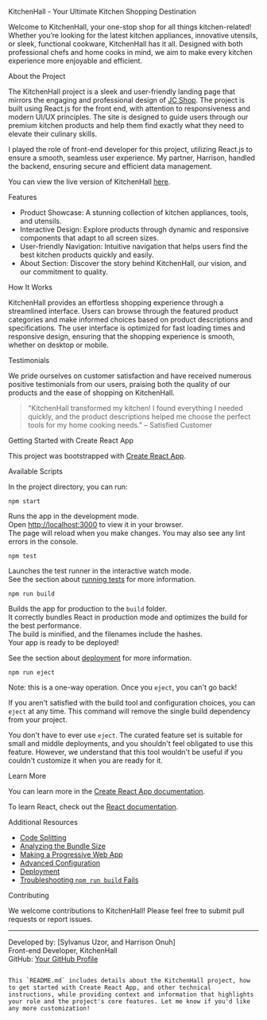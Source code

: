  KitchenHall - Your Ultimate Kitchen Shopping Destination

Welcome to KitchenHall, your one-stop shop for all things kitchen-related! Whether you’re looking for the latest kitchen appliances, innovative utensils, or sleek, functional cookware, KitchenHall has it all. Designed with both professional chefs and home cooks in mind, we aim to make every kitchen experience more enjoyable and efficient.

 About the Project

The KitchenHall project is a sleek and user-friendly landing page that mirrors the engaging and professional design of [JC Shop](http://www.jcshop.ph/00247304). The project is built using React.js for the front end, with attention to responsiveness and modern UI/UX principles. The site is designed to guide users through our premium kitchen products and help them find exactly what they need to elevate their culinary skills.

I played the role of front-end developer for this project, utilizing React.js to ensure a smooth, seamless user experience. My partner, Harrison, handled the backend, ensuring secure and efficient data management.

You can view the live version of KitchenHall [here](http://kitchenhall-main-3nqtn45ba-sylvanus-projects-b544967c.vercel.app).

 Features

- Product Showcase: A stunning collection of kitchen appliances, tools, and utensils.
- Interactive Design: Explore products through dynamic and responsive components that adapt to all screen sizes.
- User-friendly Navigation: Intuitive navigation that helps users find the best kitchen products quickly and easily.
- About Section: Discover the story behind KitchenHall, our vision, and our commitment to quality.

 How It Works

KitchenHall provides an effortless shopping experience through a streamlined interface. Users can browse through the featured product categories and make informed choices based on product descriptions and specifications. The user interface is optimized for fast loading times and responsive design, ensuring that the shopping experience is smooth, whether on desktop or mobile.

 Testimonials

We pride ourselves on customer satisfaction and have received numerous positive testimonials from our users, praising both the quality of our products and the ease of shopping on KitchenHall.

> "KitchenHall transformed my kitchen! I found everything I needed quickly, and the product descriptions helped me choose the perfect tools for my home cooking needs." – Satisfied Customer

 Getting Started with Create React App

This project was bootstrapped with [Create React App](https://github.com/facebook/create-react-app).

 Available Scripts

In the project directory, you can run:

 `npm start`

Runs the app in the development mode.  
Open [http://localhost:3000](http://localhost:3000) to view it in your browser.  
The page will reload when you make changes. You may also see any lint errors in the console.

 `npm test`

Launches the test runner in the interactive watch mode.  
See the section about [running tests](https://facebook.github.io/create-react-app/docs/running-tests) for more information.

 `npm run build`

Builds the app for production to the `build` folder.  
It correctly bundles React in production mode and optimizes the build for the best performance.  
The build is minified, and the filenames include the hashes.  
Your app is ready to be deployed!

See the section about [deployment](https://facebook.github.io/create-react-app/docs/deployment) for more information.

 `npm run eject`

Note: this is a one-way operation. Once you `eject`, you can't go back!

If you aren't satisfied with the build tool and configuration choices, you can `eject` at any time. This command will remove the single build dependency from your project.

You don't have to ever use `eject`. The curated feature set is suitable for small and middle deployments, and you shouldn't feel obligated to use this feature. However, we understand that this tool wouldn't be useful if you couldn't customize it when you are ready for it.

 Learn More

You can learn more in the [Create React App documentation](https://facebook.github.io/create-react-app/docs/getting-started).

To learn React, check out the [React documentation](https://reactjs.org/).

 Additional Resources

- [Code Splitting](https://facebook.github.io/create-react-app/docs/code-splitting)
- [Analyzing the Bundle Size](https://facebook.github.io/create-react-app/docs/analyzing-the-bundle-size)
- [Making a Progressive Web App](https://facebook.github.io/create-react-app/docs/making-a-progressive-web-app)
- [Advanced Configuration](https://facebook.github.io/create-react-app/docs/advanced-configuration)
- [Deployment](https://facebook.github.io/create-react-app/docs/deployment)
- [Troubleshooting `npm run build` Fails](https://facebook.github.io/create-react-app/docs/troubleshooting#npm-run-build-fails-to-minify)

 Contributing

We welcome contributions to KitchenHall! Please feel free to submit pull requests or report issues.

---

Developed by: [Sylvanus Uzor, and Harrison Onuh]  
Front-end Developer, KitchenHall  
GitHub: [Your GitHub Profile]([emperoar](https://github.com/Emperoar0147))
```

This `README.md` includes details about the KitchenHall project, how to get started with Create React App, and other technical instructions, while providing context and information that highlights your role and the project's core features. Let me know if you'd like any more customization!
